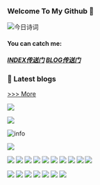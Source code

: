 ### Welcome To My Github 👋

![今日诗词](https://v2.jinrishici.com/one.svg)

#### You can catch me:

##### [INDEX传送门](https://baixf.tk)         [BLOG传送门](https://blog.baixf.tk)

### 🎨 Latest blogs



[>>> More](https://java8.ml/archives/)

![](https://api.moedog.org/count/@baixf-xyz.readme)

![](https://visitor-badge.glitch.me/badge?page_id=baixf-xyz.readme)

![info](https://github-readme-stats.vercel.app/api?username=baixf-xyz&show_icons=true&count_private=true&hide=prs&theme=default_repocard)

![](https://komarev.com/ghpvc/?username=baixf-xyz&color=dc143c)

[![](https://img.shields.io/badge/OS-Linux-blue?style=flat-square&logo=arch-linux&logoColor=ffffff)](https://www.archlinux.org/)
[![](https://img.shields.io/badge/-Raspberry%20Pi%20%204B-red?style=plastic-square&logo=Raspberry-Pi&logoColor=ffffff)](https://www.raspberrypi.org/)
[![](https://img.shields.io/badge/-Java-007396?style=flat-square&logo=java&logoColor=ffffff)](https://reactjs.org/)
[![](https://img.shields.io/badge/-C-inactive?style=flat-square&logo=C&logoColor=ffffff)](https://reactjs.org/)
[![](https://img.shields.io/badge/-Python-blue?style=flat-square&logo=Python&logoColor=ffffff)](https://www.python.org/)
[![](https://img.shields.io/badge/-Spring-green?style=flat-square&logo=Spring&logoColor=ffffff)](https://spring.io/)
[![](https://img.shields.io/badge/-Markdown-inactive?style=flat-square&logo=Markdown&logoColor=ffffff)](https://markdown-here.com)
[![](https://img.shields.io/badge/-LaTeX-green?style=flat-square&logo=LaTeX&logoColor=ffffff)](https://www.latex-project.org/)
[![](https://img.shields.io/badge/Honor-V10-f5010c?style=flat-square&logo=huawei&logoColor=ffffff)](https://www.huawei.com/)
[![](https://img.shields.io/badge/iPhone-8-f5010c?style=flat-square&logo=Apple&logoColor=ffffff)](https://www.apple.com/)

[![](https://img.shields.io/badge/-Adobe-red?style=flat-square&logo=Adobe&logoColor=ffffff)](https://www.adobe.com)
[![](https://img.shields.io/badge/-Adobe%20Photoshop-blue?style=flat-square&logo=Adobe-Photoshop&logoColor=ffffff)](https://www.adobe.com/cn/products/photoshop.html)
[![](https://img.shields.io/badge/-Adobe%20Illustrator-orange?style=flat-square&logo=Adobe-Illustrator&logoColor=ffffff)](https://www.adobe.com/cn/products/illustrator.html)
[![](https://img.shields.io/badge/-Adobe%20Lightroom%20CC-blue?style=flat-square&logo=Adobe-Lightroom-CC&logoColor=ffffff)](https://www.adobe.com/cn/products/photoshop-lightroom-classic.html)
[![](https://img.shields.io/badge/-Adobe%20Premiere%20Pro-blueviolet?style=flat-square&logo=Adobe-Premiere-Pro&logoColor=ffffff)](https://www.adobe.com/cn/products/premiere.html)
[![](https://img.shields.io/badge/-Adobe%20After%20Effects-informational?style=flat-square&logo=Adobe-After-Effects&logoColor=ffffff)](https://www.adobe.com/cn/products/aftereffects.html)
[![](https://img.shields.io/badge/-Adobe%20Audition-blue?style=flat-square&logo=Adobe-Audition&logoColor=ffffff)](https://www.adobe.com/cn/products/audition.html)

